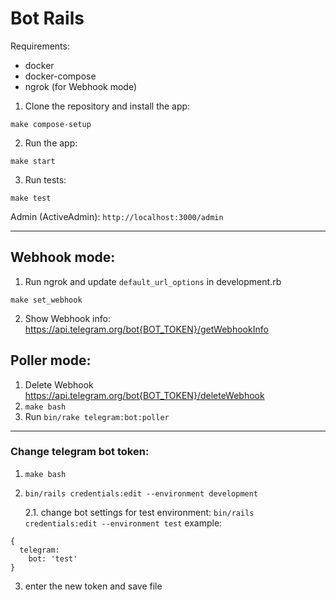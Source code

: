 # Bot Rails

Requirements:

- docker
- docker-compose
- ngrok (for Webhook mode)

1. Clone the repository and install the app:

```
make compose-setup
```

2. Run the app:

```
make start
```

3. Run tests:

```
make test
```

Admin (ActiveAdmin): `http://localhost:3000/admin`

<hr>

## Webhook mode:

1. Run ngrok and update `default_url_options` in development.rb

```
make set_webhook
```

2. Show Webhook info:
   https://api.telegram.org/bot{BOT_TOKEN}/getWebhookInfo

## Poller mode:

1. Delete Webhook
   https://api.telegram.org/bot{BOT_TOKEN}/deleteWebhook
2. `make bash`
3. Run `bin/rake telegram:bot:poller`

<hr>

### Change telegram bot token:

1. `make bash`
2. `bin/rails credentials:edit --environment development`

   2.1. change bot settings for test environment: `bin/rails credentials:edit --environment test`
   example:

```
{
  telegram:
    bot: 'test'
}
```

3. enter the new token and save file
